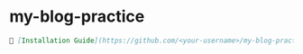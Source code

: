 # my-blog-practice

```markdown
📖 [Installation Guide](https://github.com/<your-username>/my-blog-practice/wiki/Installation)
